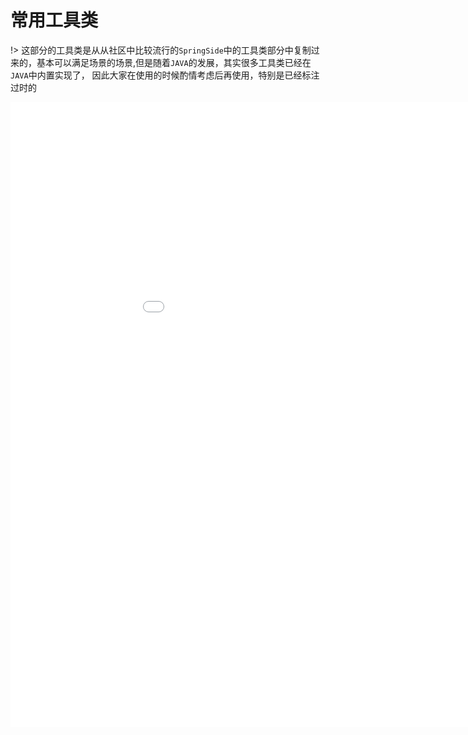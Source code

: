 # 常用工具类

!> 这部分的工具类是从从社区中比较流行的`SpringSide`中的工具类部分中复制过来的，基本可以满足场景的场景,但是随着`JAVA`的发展，其实很多工具类已经在`JAVA`中内置实现了，
因此大家在使用的时候酌情考虑后再使用，特别是已经标注过时的
<iframe src="utildoc/index.html" frameborder="0" width='1024px' height='1000px'></iframe>
